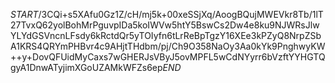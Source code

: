 $START$/3CQi+s5XAfu0Gz1Z/cH/mj5k+00xeSSjXq/AoogBQujMWEVkr8Tb/1lT27TvxQ62yolBohMrPguvpIDa5koIWVw5htY5BswCs2Dw4e8ku9NJWRsJlwYLYdGSVncnLFsdy6kRctdQr5yTOIyfn6tLrReBpTgzY16XEe3kPZyQ8NrpZSbA1KRS4QRYmPHBvr4c9AHjtTHdbm/pj/Ch9O358NaOy3Aa0kYk9PnghwyKW++y+DovQFUidMyCaxs7wGHERJsVByJ5ovMPFL5wCdNYyrr6bVzftYYHGTQgyA1DnwATyjimXGoUZAMkWFZs6ep$END$